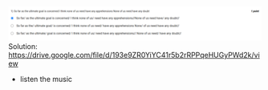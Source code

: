 ![alt text](image.png)
Solution:
https://drive.google.com/file/d/193e9ZR0YiYC41r5b2rRPPqeHUGyPWd2k/view
- listen the music

